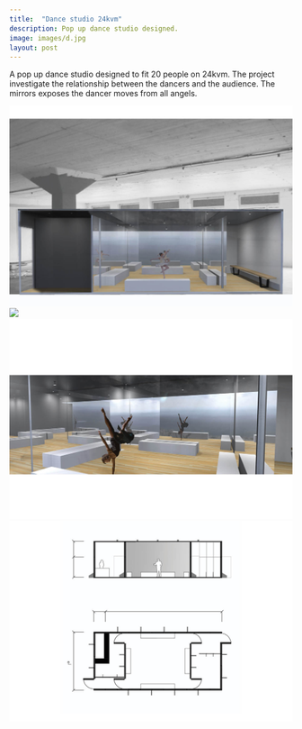 ```yaml
---
title:  "Dance studio 24kvm"
description: Pop up dance studio designed.
image: images/d.jpg
layout: post
---
```

A pop up dance studio designed to fit 20 people on 24kvm. 
The project investigate the relationship between the dancers and the audience. 
The mirrors exposes the dancer moves from all angels.

![](/images/d.jpg)
![](/images/d1.jpg)
![](/images/d2.jpg)
![](/images/d3.jpg)
